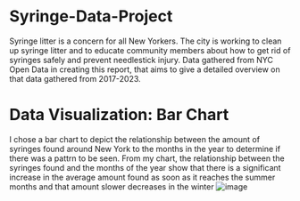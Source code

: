 # Syringe-Data-Project
Syringe litter is a concern for all New Yorkers. The city is working to clean up syringe litter and to educate community members about how to get rid of syringes safely and prevent needlestick injury. Data gathered from NYC Open Data in creating this report, that aims to give a detailed overview on that data gathered from 2017-2023.
# Data Visualization: Bar Chart
I chose a bar chart to depict the relationship between the amount of syringes found around New York to the months in the year to determine if there was a pattrn to be seen. From my chart, the relationship between the syringes found and the months of the year show that there is a significant increase in the average amount found as soon as it reaches the summer months and that amount slower decreases in the winter
![image](https://github.com/user-attachments/assets/767273d4-648a-433e-9c52-64ab0f71e73f)
